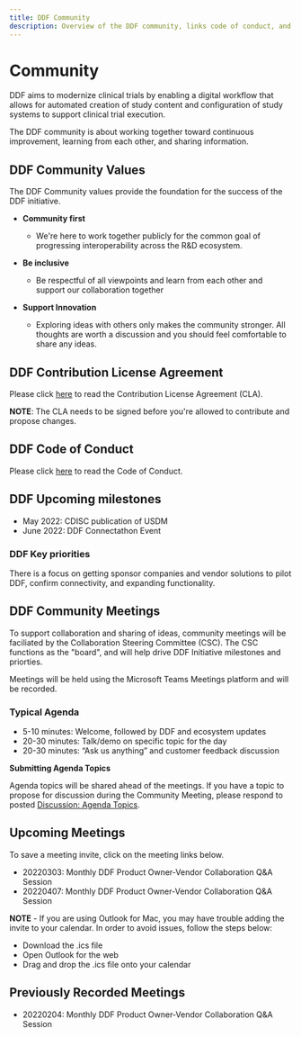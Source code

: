 ```yaml
---
title: DDF Community 
description: Overview of the DDF community, links code of conduct, and community meetings
---
```

# Community

DDF aims to modernize clinical trials by enabling a digital workflow that allows for automated creation of study content and configuration of study systems to support clinical trial execution.

The DDF community is about working together toward continuous improvement, learning from each other, and sharing information.

## DDF Community Values

The DDF Community values provide the foundation for the success of the DDF initiative.

- **Community first**
  - We're here to work together publicly for the common goal of progressing interoperability across the R&D ecosystem.  

- **Be inclusive**
  - Be respectful of all viewpoints and learn from each other and support our collaboration together

- **Support Innovation**
  - Exploring ideas with others only makes the community stronger.  All thoughts are worth a discussion and you should feel comfortable to share any ideas.

## DDF Contribution License Agreement

Please click [here](CONTRIBUTING.md) to read the Contribution License Agreement (CLA).  

**NOTE**:  The CLA needs to be signed before you're allowed to contribute and propose changes.  

## DDF Code of Conduct

Please click [here](CODE-OF-CONDUCT.md) to read the Code of Conduct.

## DDF Upcoming milestones

- May 2022: CDISC publication of USDM
- June 2022: DDF Connectathon Event 

### DDF Key priorities

There is a focus on getting sponsor companies and vendor solutions to pilot DDF, confirm connectivity, and expanding functionality.  

## DDF Community Meetings
To support collaboration and sharing of ideas, community meetings will be faciliated by the Collaboration Steering Committee (CSC).  The CSC functions as the "board", and will help drive DDF Initiative milestones and priorties.

Meetings will be held using the Microsoft Teams Meetings platform and will be recorded. 

### Typical Agenda

- 5-10 minutes: Welcome, followed by DDF and ecosystem updates
- 20-30 minutes: Talk/demo on specific topic for the day
- 20-30 minutes: “Ask us anything” and customer feedback discussion

**Submitting Agenda Topics**

Agenda topics will be shared ahead of the meetings.  If you have a topic to propose for discussion during the Community Meeting, please respond to posted [Discussion: Agenda Topics](https://github.com/transceleratebiopharmainc/ddf-sdr-docs/discussions/categories/community-meetings).


## Upcoming Meetings
To save a meeting invite, click on the meeting links below.  

- 20220303: Monthly DDF Product Owner-Vendor Collaboration Q&A Session
- 20220407: Monthly DDF Product Owner-Vendor Collaboration Q&A Session

**NOTE** - If you are using Outlook for Mac, you may have trouble adding the invite to your calendar. In order to avoid issues, follow the steps below:

- Download the .ics file
- Open Outlook for the web
- Drag and drop the .ics file onto your calendar

## Previously Recorded Meetings

- 20220204: Monthly DDF Product Owner-Vendor Collaboration Q&A Session
